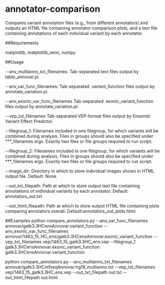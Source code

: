 # annotator-comparison

Compares variant annotation files (e.g., from different annotators) and
outputs an HTML file containing annotator comparison plots,
and a text file containing annotations of each individual variant by each
annotator.

##Requirements

matplotlib, matplotlib_venn, numpy

##Usage

  --anv_multianno_txt_filenames: Tab-separated text files output by table_annovar.pl.
  
  --anv_var_func_filenames: Tab-separated .variant_function files output by annotate_variation.pl.
  
  --anv_exonic_var_func_filenames Tab-separated .exonic_variant_function files output by annotate_variation.pl.
  
  --vep_txt_filenames Tab-separated VEP-format files output by Ensembl Variant Effect Predictor.
  
  --filegroup_1: Filenames included in one filegroup, for which variants will be combined during analysis. Files in  groups should also be specified under ***_filenames args. Exactly two files or file groups required to run script.
    
  --filegroup_2: Filenames included in one filegroup, for which variants will be combined during analysis. Files in groups should also be specified under ***_filenames args. Exactly two files or file groups required to run script.
    
  --image_dir: Directory in which to store individual images shown in HTML output file. Default: None.
  
  --out_txt_filepath: Path at which to store output text file containing annotations of individual variants by each annotator. Default: annotators_out.txt
    
  --out_html_filepath: Path at which to store output HTML file containing plots comparing annotators overall. Default:annotators_out_plots.html


##Examples
python compare_annotators.py --anv_var_func_filenames annovar/gatk3.3HCensAnnovar.variant_function --anv_exonic_var_func_filenames annovar/1463_15_HC_ens/gatk3.3HCensAnnovar.exonic_variant_function --vep_txt_filenames vep/1463_15_gatk3.3HC_ens.vep --filegroup_1 gatk3.3HCensAnnovar.exonic_variant_function gatk3.3HCensAnnovar.variant_function

python compare_annotators.py --anv_multianno_txt_filenames annovar/gatk3.3HCrefseqAnnovar.hg19_multianno.txt --vep_txt_filenames vep/1463_15_gatk3.3HC_ens.vep --out_txt_filepath out.txt --out_html_filepath out.html
